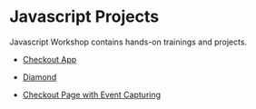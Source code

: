 # Javascript Projects

Javascript Workshop contains hands-on trainings and projects.

- [Checkout App](./1-Checkout_Page/README.md)

- [Diamond](./2-Diamond/README.md)

- [Checkout Page with Event Capturing](./3-Checkout_page_with_event_capturing/README.md)





